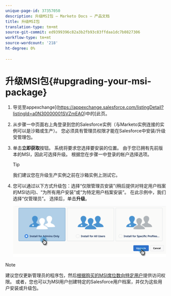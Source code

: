 ```yaml
---
unique-page-id: 37357050
description: 升级MSI包 — Marketo Docs — 产品文档
title: 升级MSI包
translation-type: tm+mt
source-git-commit: ed9399396c82a3b2fb93c83ffdaa1dc7b0827306
workflow-type: tm+mt
source-wordcount: '218'
ht-degree: 0%

---
```



# 升级MSI包{#upgrading-your-msi-package}

1. 导览至appexchange](https://appexchange.salesforce.com/listingDetail?listingId=a0N30000001SVZmEAO)中的[此页。

1. 从步骤一中页面右上角登录到您的Salesforce实例（与Marketo实例连接的实例可以是沙箱或生产）。 您必须具有管理员权限才能在Salesforce中安装/升级受管理包。

1. 单击&#x200B;**立即获取**&#x200B;按钮。 系统将要求您选择要安装的位置。 由于您已拥有先前版本的MSI，因此可选择升级。 根据您在步骤一中登录的帐户选择选项。

   >[!TIP]
   >
   >我们建议您在升级生产实例之前在沙箱实例上测试它。

1. 您可以通过以下方式升级包：选择“仅限管理员安装”(稍后提供对特定用户档案的MSI访问)、“为所有用户安装”或“为特定用户档案安装”。 在此示例中，我们选择“仅管理员”。 选择后，单击&#x200B;**升级**。

   ![](assets/four.png)

>[!NOTE]
>
>建议您仅更新管理员的程序包，然后[根据购买的MSI席位数向特定用户](/help/marketo/product-docs/marketo-sales-insight/msi-for-salesforce/configuration/setting-up-sales-insight-for-your-team.md)提供访问权限。 或者，您也可以为MSI用户创建特定的Salesforce用户档案，并仅为这些用户安装或升级包。
